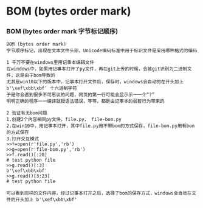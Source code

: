 # BOM (bytes order mark)

### BOM (bytes order mark 字节标记顺序)
    
    BOM (bytes order mark)
    字节顺序标记，出现在文本文件头部，Unicode编码标准中用于标识文件是采用哪种格式的编码
    
    1 千万不要在windows里用记事本编辑文件
    在windows中，如果用记事本打开了py文件，再在git上传的时候，会被git识别为二进制文件，这是由于bom导致的
    尤其是win10以下的版本中，记事本打开文件后，保存时，windows会自动的在开头加上 b'\xef\xbb\xbf' 十六进制字符
    于是你会遇到很多不可思议的问题，网页的第一行可能会显⽰示⼀一个“?”
    明明正确的程序⼀一编译就报语法错误，等等，都是由记事本的弱智行为带来的    
    
    2 验证有无bom问题
    1.创建2个内容相同py文件，file.py， file-bom.py
    2.在win10中，用记事本打开，其中file.py用不带bom的方式保存，file-bom.py用有bom的方式保存
    3.打开交互模式
    >>f=open(r'file.py','rb')
    >>g=open(r'file-bom.py','rb')
    >>f.read()[:20]
    # test python file
    >>g.read()[:3] 
    b'\xef\xbb\xbf'
    >>g.read()[3:23] 
    # test python file
    
    可以看到同样的文件内容，经过记事本打开之后，选择了bom的保存方式，windows会自动在文件的开头加上 b'\xef\xbb\xbf'
 
